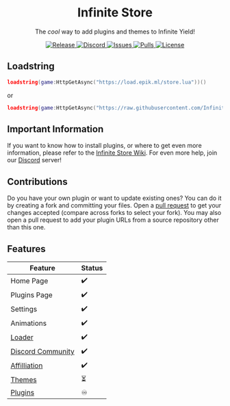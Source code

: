 <h1 align="center">
	Infinite Store
</h1>

<p align="center">
	The <em>cool</em> way to add plugins and themes to Infinite Yield!
</p>

<p align="center">
	<a href="https://github.com/Infinite-Store/Infinite-Store/releases/latest">
		<img alt="Release" src="https://img.shields.io/github/release-date-pre/Infinite-Store/Infinite-Store?label=latest%20release&style=flat-square">
	</a>
	<a href="https://discord.gg/dubhsUGcZe">
		<img alt="Discord" src="https://img.shields.io/discord/897257702126936075?color=%235865F2&logo=discord&logoColor=%23DCDDDE&style=flat-square">
	</a>
	<a href="https://github.com/Infinite-Store/Infinite-Store/issues">
		<img alt="Issues" src="https://img.shields.io/github/issues/Infinite-Store/Infinite-Store?color=0088ff&style=flat-square"/>
	</a>
	<a href="https://github.com/Infinite-Store/Infinite-Store/pulls">
		<img alt="Pulls" src="https://img.shields.io/github/issues-pr/Infinite-Store/Infinite-Store?color=0088ff&style=flat-square"/>
	</a>
	<a href="./LICENSE">
		<img alt="License" src="https://img.shields.io/github/license/Infinite-Store/Infinite-Store?style=flat-square"/>
	</a>
</p>

## Loadstring

```lua
loadstring(game:HttpGetAsync("https://load.epik.ml/store.lua"))()
```
or
```lua
loadstring(game:HttpGetAsync("https://raw.githubusercontent.com/Infinite-Store/Infinite-Store/main/main.lua"))()
```

## Important Information

If you want to know how to install plugins, or where to get even more information, please refer to the [Infinite Store Wiki](https://github.com/Infinite-Store/Infinite-Store/wiki). For even more help, join our [Discord](https://github.com/Infinite-Store/Infinite-Store/wiki/Community-Server) server!

## Contributions

Do you have your own plugin or want to update existing ones? You can do it by creating a fork and committing your files. Open a [pull request](https://github.com/Infinite-Store/Infinite-Store/compare) to get your changes accepted (compare across forks to select your fork). You may also open a pull request to add your plugin URLs from a source repository other than this one.

## Features

| Feature                                                                                     | Status |
| ------------------------------------------------------------------------------------------- | ------ |
| Home Page                                                                                   | ✔️     |
| Plugins Page                                                                                | ✔️     |
| Settings                                                                                    | ✔️     |
| Animations                                                                                  | ✔️     |
| [Loader](https://github.com/Infinite-Store/Infinite-Store/wiki/Loadstring)                  | ✔️     |
| [Discord Community](https://github.com/Infinite-Store/Infinite-Store/wiki/Community-Server) | ✔️     |
| [Affilliation](https://discord.gg/78ZuWSq)                                                  | ✔️     |
| [Themes](https://github.com/Infinite-Store/Infinite-Store/tree/development)                 | ⏳      |
| [Plugins](https://github.com/Infinite-Store/Infinite-Store/blob/main/plugins)               | ♾      |
